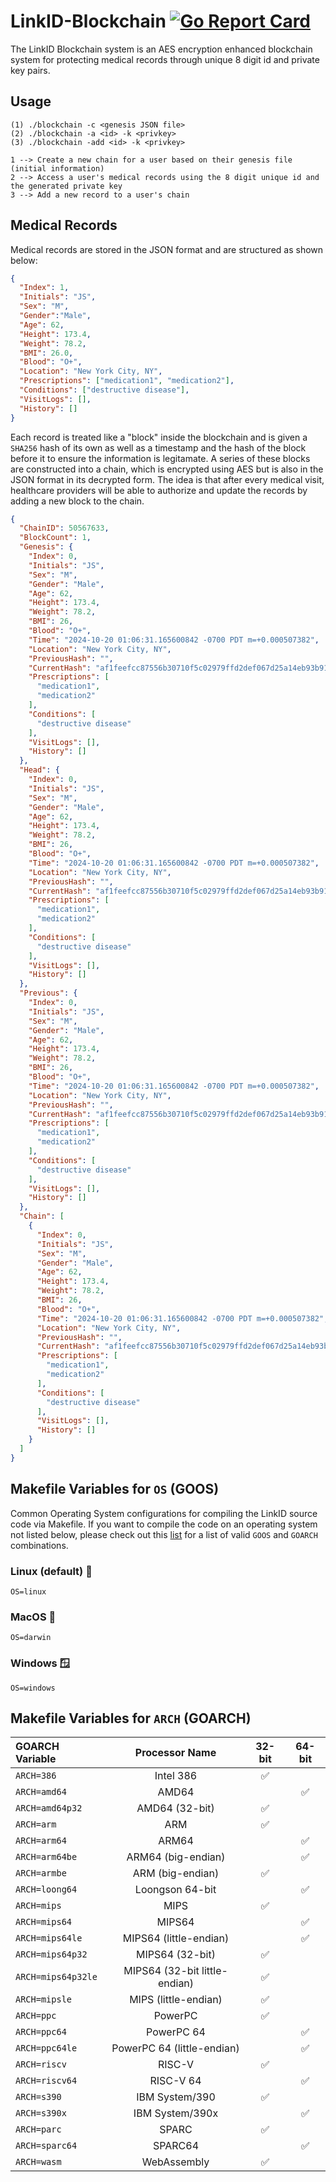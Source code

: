# LinkID-Blockchain [![Go Report Card](https://goreportcard.com/badge/github.com/TEAM-GOJO/LinkID-Blockchain)](https://goreportcard.com/report/github.com/TEAM-GOJO/LinkID-Blockchain)

The LinkID Blockchain system is an AES encryption enhanced blockchain system for protecting medical records through unique 8 digit id and private key pairs.

## Usage

```
(1) ./blockchain -c <genesis JSON file>
(2) ./blockchain -a <id> -k <privkey>
(3) ./blockchain -add <id> -k <privkey>

1 --> Create a new chain for a user based on their genesis file (initial information)
2 --> Access a user's medical records using the 8 digit unique id and the generated private key
3 --> Add a new record to a user's chain
```


## Medical Records

Medical records are stored in the JSON format and are structured as shown below:

```json
{
  "Index": 1,
  "Initials": "JS",
  "Sex": "M",
  "Gender":"Male", 
  "Age": 62,
  "Height": 173.4,
  "Weight": 78.2,
  "BMI": 26.0,
  "Blood": "O+",
  "Location": "New York City, NY",
  "Prescriptions": ["medication1", "medication2"],
  "Conditions": ["destructive disease"],
  "VisitLogs": [],
  "History": []
}
```

Each record is treated like a "block" inside the blockchain and is given a `SHA256` hash of its own as well as a timestamp and the hash of the block before it to ensure the information is legitamate. A series of these blocks are constructed into a chain, which is encrypted using AES but is also in the JSON format in its decrypted form. The idea is that after every medical visit, healthcare providers will be able to authorize and update the records by adding a new block to the chain.

```json
{
  "ChainID": 50567633,
  "BlockCount": 1,
  "Genesis": {
    "Index": 0,
    "Initials": "JS",
    "Sex": "M",
    "Gender": "Male",
    "Age": 62,
    "Height": 173.4,
    "Weight": 78.2,
    "BMI": 26,
    "Blood": "O+",
    "Time": "2024-10-20 01:06:31.165600842 -0700 PDT m=+0.000507382",
    "Location": "New York City, NY",
    "PreviousHash": "",
    "CurrentHash": "af1feefcc87556b30710f5c02979ffd2def067d25a14eb93b91395c5f2b2e624",
    "Prescriptions": [
      "medication1",
      "medication2"
    ],
    "Conditions": [
      "destructive disease"
    ],
    "VisitLogs": [],
    "History": []
  },
  "Head": {
    "Index": 0,
    "Initials": "JS",
    "Sex": "M",
    "Gender": "Male",
    "Age": 62,
    "Height": 173.4,
    "Weight": 78.2,
    "BMI": 26,
    "Blood": "O+",
    "Time": "2024-10-20 01:06:31.165600842 -0700 PDT m=+0.000507382",
    "Location": "New York City, NY",
    "PreviousHash": "",
    "CurrentHash": "af1feefcc87556b30710f5c02979ffd2def067d25a14eb93b91395c5f2b2e624",
    "Prescriptions": [
      "medication1",
      "medication2"
    ],
    "Conditions": [
      "destructive disease"
    ],
    "VisitLogs": [],
    "History": []
  },
  "Previous": {
    "Index": 0,
    "Initials": "JS",
    "Sex": "M",
    "Gender": "Male",
    "Age": 62,
    "Height": 173.4,
    "Weight": 78.2,
    "BMI": 26,
    "Blood": "O+",
    "Time": "2024-10-20 01:06:31.165600842 -0700 PDT m=+0.000507382",
    "Location": "New York City, NY",
    "PreviousHash": "",
    "CurrentHash": "af1feefcc87556b30710f5c02979ffd2def067d25a14eb93b91395c5f2b2e624",
    "Prescriptions": [
      "medication1",
      "medication2"
    ],
    "Conditions": [
      "destructive disease"
    ],
    "VisitLogs": [],
    "History": []
  },
  "Chain": [
    {
      "Index": 0,
      "Initials": "JS",
      "Sex": "M",
      "Gender": "Male",
      "Age": 62,
      "Height": 173.4,
      "Weight": 78.2,
      "BMI": 26,
      "Blood": "O+",
      "Time": "2024-10-20 01:06:31.165600842 -0700 PDT m=+0.000507382",
      "Location": "New York City, NY",
      "PreviousHash": "",
      "CurrentHash": "af1feefcc87556b30710f5c02979ffd2def067d25a14eb93b91395c5f2b2e624",
      "Prescriptions": [
        "medication1",
        "medication2"
      ],
      "Conditions": [
        "destructive disease"
      ],
      "VisitLogs": [],
      "History": []
    }
  ]
}
```

## Makefile Variables for `OS` (GOOS)

Common Operating System configurations for compiling the LinkID source code via Makefile. If you want to compile the code on an operating system not listed below, please check out this [list](https://pkg.go.dev/internal/platform) for a list of valid `GOOS` and `GOARCH` combinations.

### Linux (default) 🐧
```
OS=linux
```

### MacOS 🍎
```
OS=darwin
```

### Windows 🪟
```
OS=windows
```

## Makefile Variables for `ARCH` (GOARCH)

| GOARCH Variable       | Processor Name   | 32-bit    | 64-bit    |
| :-------------------- | :--------------: | :-------: | :-------: |
| `ARCH=386`            | Intel 386        | ✅        |           |
| `ARCH=amd64`          | AMD64            |           | ✅        |
| `ARCH=amd64p32`       | AMD64 (32-bit)   | ✅        |           |
| `ARCH=arm`            | ARM              | ✅        |           |
| `ARCH=arm64`          | ARM64            |           | ✅        |
| `ARCH=arm64be`        | ARM64 (big-endian)|          | ✅        |
| `ARCH=armbe`          | ARM (big-endian) | ✅        |           |
| `ARCH=loong64`        | Loongson 64-bit  |           | ✅        |
| `ARCH=mips`           | MIPS             | ✅        |           |
| `ARCH=mips64`         | MIPS64           |           | ✅        |
| `ARCH=mips64le`       | MIPS64 (little-endian) |    | ✅        |
| `ARCH=mips64p32`      | MIPS64 (32-bit)  | ✅        |           |
| `ARCH=mips64p32le`    | MIPS64 (32-bit little-endian)| ✅      |   |
| `ARCH=mipsle`         | MIPS (little-endian)| ✅      |          |
| `ARCH=ppc`            | PowerPC          | ✅        |           |
| `ARCH=ppc64`          | PowerPC 64       |           | ✅        |
| `ARCH=ppc64le`        | PowerPC 64 (little-endian) | | ✅        |
| `ARCH=riscv`          | RISC-V           | ✅        |           |
| `ARCH=riscv64`        | RISC-V 64        |           | ✅        |
| `ARCH=s390`           | IBM System/390   | ✅        |           |
| `ARCH=s390x`          | IBM System/390x  |           | ✅        |
| `ARCH=parc`           | SPARC            | ✅        |           |
| `ARCH=sparc64`        | SPARC64          |           | ✅        |
| `ARCH=wasm`           | WebAssembly      | ✅        |           |

